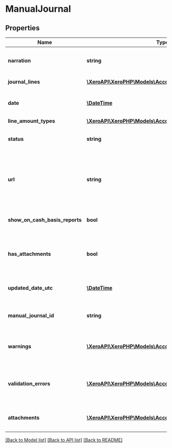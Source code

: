 # ManualJournal

## Properties
Name | Type | Description | Notes
------------ | ------------- | ------------- | -------------
**narration** | **string** | Description of journal being posted | 
**journal_lines** | [**\XeroAPI\XeroPHP\Models\Accounting\ManualJournalLine[]**](ManualJournalLine.md) | See JournalLines | 
**date** | [**\DateTime**](\DateTime.md) | Date journal was posted – YYYY-MM-DD | [optional] 
**line_amount_types** | [**\XeroAPI\XeroPHP\Models\Accounting\LineAmountTypes**](LineAmountTypes.md) |  | [optional] 
**status** | **string** | See Manual Journal Status Codes | [optional] 
**url** | **string** | Url link to a source document – shown as “Go to [appName]” in the Xero app | [optional] 
**show_on_cash_basis_reports** | **bool** | Boolean – default is true if not specified | [optional] 
**has_attachments** | **bool** | Boolean to indicate if a manual journal has an attachment | [optional] 
**updated_date_utc** | [**\DateTime**](\DateTime.md) | Last modified date UTC format | [optional] 
**manual_journal_id** | **string** | The Xero identifier for a Manual Journal | [optional] 
**warnings** | [**\XeroAPI\XeroPHP\Models\Accounting\ValidationError[]**](ValidationError.md) | Displays array of warning messages from the API | [optional] 
**validation_errors** | [**\XeroAPI\XeroPHP\Models\Accounting\ValidationError[]**](ValidationError.md) | Displays array of validation error messages from the API | [optional] 
**attachments** | [**\XeroAPI\XeroPHP\Models\Accounting\Attachment[]**](Attachment.md) | Displays array of attachments from the API | [optional] 

[[Back to Model list]](../README.md#documentation-for-models) [[Back to API list]](../README.md#documentation-for-api-endpoints) [[Back to README]](../README.md)


